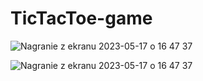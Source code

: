 # TicTacToe-game



![Nagranie z ekranu 2023-05-17 o 16 47 37](https://github.com/RafalGontarski/TicTacToe-game/assets/106514250/de490b00-c108-4f51-a4b8-1df2cc4380dc)

![Nagranie z ekranu 2023-05-17 o 16 47 37](https://github.com/RafalGontarski/TicTacToe-game/assets/106514250/de490b00-c108-4f51-a4b8-1df2cc4380dc)
